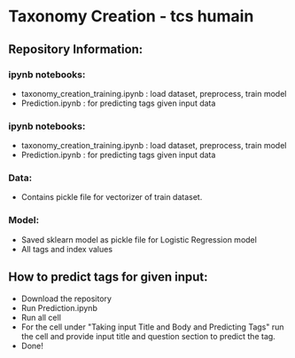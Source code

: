 # Taxonomy Creation - tcs humain

## Repository Information:
### ipynb notebooks:
* taxonomy_creation_training.ipynb : load dataset, preprocess, train model
* Prediction.ipynb : for predicting tags given input data

### ipynb notebooks:
* taxonomy_creation_training.ipynb : load dataset, preprocess, train model
* Prediction.ipynb : for predicting tags given input data

### Data:
* Contains pickle file for vectorizer of train dataset.

### Model:
* Saved sklearn model as pickle file for Logistic Regression model
* All tags and index values


##  How to predict tags for given input:
* Download the repository
* Run Prediction.ipynb
* Run all cell
* For the cell under "Taking input Title and Body and Predicting Tags" run the cell and provide input title and question section to predict the tag.
* Done!
